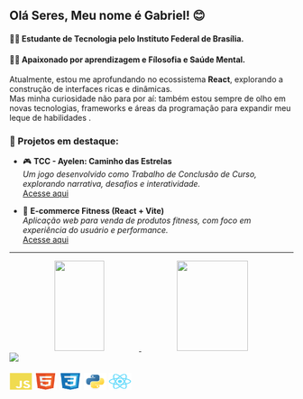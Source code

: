 ## Olá Seres, Meu nome é Gabriel! 😊
#### 👨‍🎓 Estudante de Tecnologia pelo Instituto Federal de Brasília. 
#### 🕵️‍♂️ Apaixonado por aprendizagem e Fílosofia e Saúde Mental.


Atualmente, estou me aprofundando no ecossistema **React**, explorando a construção de interfaces ricas e dinâmicas.  
Mas minha curiosidade não para por aí: também estou sempre de olho em novas tecnologias, frameworks e áreas da programação para expandir meu leque de habilidades .

### 🚀 Projetos em destaque:

- 🎮 **TCC - Ayelen: Caminho das Estrelas**  
  *Um jogo desenvolvido como Trabalho de Conclusão de Curso, explorando narrativa, desafios e interatividade.*  
  [Acesse aqui](https://github.com/anxexcalibur/Ayelen-Caminho-Das-Estrelas-)

- 🛒 **E-commerce Fitness (React + Vite)**  
  *Aplicação web para venda de produtos fitness, com foco em experiência do usuário e performance.*  
  [Acesse aqui](https://github.com/anxexcalibur/Ecommerce-app)

---

<div align="center">
  <a href="#">
  <img height="160em"  width="42%"  src="https://github-readme-stats.vercel.app/api?username=anxexcalibur&show_icons=true&theme=black&include_all_commits=true&count_private=true"/>
  <img height="160em" width="50%"  src="https://github-readme-stats.vercel.app/api/top-langs/?username=anxexcalibur&layout=compact&langs_count=7&theme=black"/>
</div>

<div> 
  <a href="https://www.linkedin.com/in/gabriel-galv%C3%A3o-150b7a208/" target="_blank">
    <img src="https://img.shields.io/badge/-LinkedIn-%230077B5?style=for-the-badge&logo=linkedin&logoColor=white" target="_blank">
  </a> 
</div>

<div style="display: inline_block"><br>
  <img align="center" alt="Rafa-Js" height="30" width="40" src="https://raw.githubusercontent.com/devicons/devicon/master/icons/javascript/javascript-plain.svg">
  <img align="center" alt="Rafa-HTML" height="30" width="40" src="https://raw.githubusercontent.com/devicons/devicon/master/icons/html5/html5-original.svg">
  <img align="center" alt="Rafa-CSS" height="30" width="40" src="https://raw.githubusercontent.com/devicons/devicon/master/icons/css3/css3-original.svg">
  <img align="center" alt="Rafa-Python" height="30" width="40" src="https://raw.githubusercontent.com/devicons/devicon/master/icons/python/python-original.svg">
  <img align="center" alt="Rafa-React" height="30" width="40" src="https://raw.githubusercontent.com/devicons/devicon/master/icons/react/react-original.svg">
</div>
